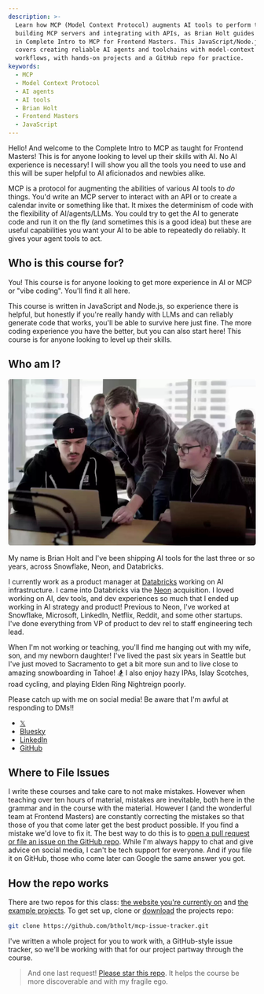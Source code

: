 ```yaml
---
description: >-
  Learn how MCP (Model Context Protocol) augments AI tools to perform tasks by
  building MCP servers and integrating with APIs, as Brian Holt guides beginners
  in Complete Intro to MCP for Frontend Masters. This JavaScript/Node.js course
  covers creating reliable AI agents and toolchains with model-context
  workflows, with hands-on projects and a GitHub repo for practice.
keywords:
  - MCP
  - Model Context Protocol
  - AI agents
  - AI tools
  - Brian Holt
  - Frontend Masters
  - JavaScript
---
```


Hello! And welcome to the Complete Intro to MCP as taught for Frontend Masters! This is for anyone looking to level up their skills with AI. No AI experience is necessary! I will show you all the tools you need to use and this will be super helpful to AI aficionados and newbies alike.

MCP is a protocol for augmenting the abilities of various AI tools to _do_ things. You'd write an MCP server to interact with an API or to create a calendar invite or something like that. It mixes the determinism of code with the flexibility of AI/agents/LLMs. You could try to get the AI to generate code and run it on the fly (and sometimes this is a good idea) but these are useful capabilities you want your AI to be able to repeatedly do reliably. It gives your agent tools to act.

## Who is this course for?

You! This course is for anyone looking to get more experience in AI or MCP or "vibe coding". You'll find it all here.

This course is written in JavaScript and Node.js, so experience there is helpful, but honestly if you're really handy with LLMs and can reliably generate code that works, you'll be able to survive here just fine. The more coding experience you have the better, but you can also start here! This course is for anyone looking to level up their skills.

## Who am I?

![Brian teaching](/images/social-share-cover.jpg)

My name is Brian Holt and I've been shipping AI tools for the last three or so years, across Snowflake, Neon, and Databricks.

I currently work as a product manager at [Databricks][databricks] working on AI infrastructure. I came into Databricks via the [Neon][neon] acquisition. I loved working on AI, dev tools, and dev experiences so much that I ended up working in AI strategy and product! Previous to Neon, I've worked at Snowflake, Microsoft, LinkedIn, Netflix, Reddit, and some other startups. I've done everything from VP of product to dev rel to staff engineering tech lead.

When I'm not working or teaching, you'll find me hanging out with my wife, son, and my newborn daughter! I've lived the past six years in Seattle but I've just moved to Sacramento to get a bit more sun and to live close to amazing snowboarding in Tahoe! 🏂 I also enjoy hazy IPAs, Islay Scotches, road cycling, and playing Elden Ring Nightreign poorly.

Please catch up with me on social media! Be aware that I'm awful at responding to DMs!!

- [𝕏][x]
- [Bluesky][bs]
- [LinkedIn][li]
- [GitHub][gh]

## Where to File Issues

I write these courses and take care to not make mistakes. However when teaching over ten hours of material, mistakes are inevitable, both here in the grammar and in the course with the material. However I (and the wonderful team at Frontend Masters) are constantly correcting the mistakes so that those of you that come later get the best product possible. If you find a mistake we'd love to fix it. The best way to do this is to [open a pull request or file an issue on the GitHub repo][issues]. While I'm always happy to chat and give advice on social media, I can't be tech support for everyone. And if you file it on GitHub, those who come later can Google the same answer you got.

## How the repo works

There are two repos for this class: [the website you're currently on][site] and [the example projects][projects]. To get set up, clone or [download][zip] the projects repo:

```bash
git clone https://github.com/btholt/mcp-issue-tracker.git
```

I've written a whole project for you to work with, a GitHub-style issue tracker, so we'll be working with that for our project partway through the course.

> And one last request! [Please star this repo][site]. It helps the course be more discoverable and with my fragile ego.

[x]: https://twitter.com/holtbt
[bs]: https://bsky.app/profile/brianholt.me
[li]: https://www.linkedin.com/in/btholt/
[gh]: https://github.com/btholt
[site]: https://github.com/btholt/complete-intro-to-mcp
[projects]: https://github.com/btholt/mcp-issue-tracker
[issues]: https://github.com/btholt/mcp-issue-tracker/issues
[neon]: https://neon.tech/
[databricks]: https://www.databricks.com/product/lakebase
[zip]: https://github.com/btholt/mcp-issue-tracker/archive/refs/heads/main.zip

